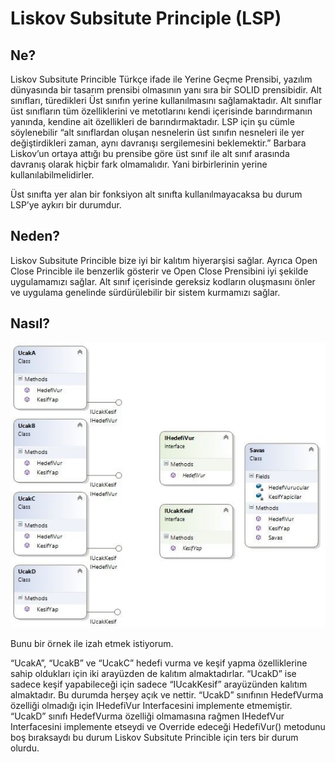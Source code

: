 # Liskov Subsitute Principle (LSP)

## Ne?

Liskov Subsitute Princible Türkçe ifade ile Yerine Geçme Prensibi, yazılım dünyasında bir tasarım prensibi olmasının yanı sıra bir SOLID prensibidir. 
Alt sınıfları, türedikleri Üst sınıfın yerine kullanılmasını sağlamaktadır.
Alt sınıflar üst sınıfların tüm özelliklerini ve metotlarını kendi içerisinde barındırmanın yanında, kendine ait özellikleri de barındırmaktadır.
LSP için şu cümle söylenebilir “alt sınıflardan oluşan nesnelerin üst sınıfın nesneleri ile yer değiştirdikleri zaman, aynı davranışı sergilemesini beklemektir.” Barbara Liskov’un ortaya attığı bu prensibe göre üst sınıf ile alt sınıf arasında davranış olarak hiçbir fark olmamalıdır. Yani birbirlerinin yerine kullanılabilmelidirler.

Üst sınıfta yer alan bir fonksiyon alt sınıfta kullanılmayacaksa bu durum LSP’ye aykırı bir durumdur.


## Neden?

Liskov Subsitute Princible bize iyi bir kalıtım hiyerarşisi sağlar. Ayrıca Open Close Princible ile benzerlik gösterir ve Open Close Prensibini iyi şekilde uygulamamızı sağlar. Alt sınıf içerisinde gereksiz kodların oluşmasını önler ve uygulama genelinde sürdürülebilir bir sistem kurmamızı sağlar.

## Nasıl?

![Screenshot](img3.png)

Bunu bir örnek ile izah etmek istiyorum.

“UcakA”, “UcakB” ve “UcakC” hedefi vurma ve keşif yapma özelliklerine sahip oldukları için iki arayüzden de kalıtım almaktadırlar. “UcakD” ise sadece keşif yapabileceği için sadece “IUcakKesif” arayüzünden kalıtım almaktadır. Bu durumda herşey açık ve nettir. 
“UcakD” sınıfının HedefVurma özelliği olmadığı için IHedefiVur Interfacesini implemente etmemiştir. “UcakD” sınıfı HedefVurma özelliği olmamasına rağmen IHedefVur Interfacesini implemente etseydi ve Override edeceği HedefiVur() metodunu boş bıraksaydı bu durum Liskov Subsitute Princible için ters bir durum olurdu.
